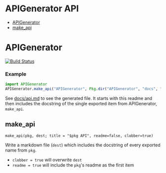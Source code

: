 <!--- Generated at 2017-03-16T10:40:02.397.  Don't edit --->

# APIGenerator API

- [APIGenerator](#APIGenerator)
- [make_api](#make_api)
# APIGenerator

[![Build Status](https://travis-ci.org/joshday/APIGenerator.jl.svg?branch=master)](https://travis-ci.org/joshday/APIGenerator.jl)

### Example

```julia
import APIGenerator
APIGenerator.make_api("APIGenerator", Pkg.dir("APIGenerator", "docs", "api.md"), readme=true)
```

See [docs/api.md](docs/api.md) to see the generated file.  It starts with this readme and then includes the docstring of the single exported item from APIGenerator, `make_api`.
## make_api 
 ```
make_api(pkg, dest; title = "$pkg API", readme=false, clobber=true)
```

Write a markdown file (`dest`) which includes the docstring of every exported name from `pkg`.

  * `clobber = true` will overwrite `dest`
  * `readme = true` will include the `pkg`'s readme as the first item
 
